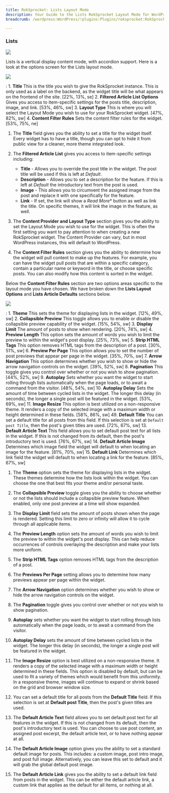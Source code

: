 ```yaml
---
title: RokSprocket: Lists Layout Mode
description: Your Guide to the Lists RokSprocket Layout Mode for WordPress
breadcrumb: /wordpress:WordPress/!plugins:Plugins/roksprocket:RokSprocket

---
```


### Lists

![][lists]

Lists is a vertical display content mode, with accordion support. Here is a look at the options screen for the Lists layout mode.

![][lists1]

:   1. **Title** This is the title you wish to give the RokSprocket instance. This is only used as a label on the backend, as the widget title will be what appears on the frontend of the site. [22%, 13%, se]
    2. **Filtered Article List Options** Gives you access to item-specific settings for the posts title, description, image, and link. [53%, 46%, sw]
    3. **Layout Type** This is where you will select the Layout Mode you wish to use for your RokSprocket widget. [47%, 82%, sw]
    4. **Content Filter Rules** Sets the content filter rules for the widget. [53%, 75%, ne]

1. The **Title** field gives you the ability to set a title for the widget itself. Every widget has to have a title, though you can opt to hide it from public view for a cleaner, more theme integrated look.

2. The **Filtered Article List** gives you access to item-specific settings including:

    * **Title** - Allows you to override the post title in the widget. The post title will be used if this is left at *Default*.
    * **Description** - Allows you to set a description for the feature. If this is left at *Default* the introductory text from the post is used. 
    * **Image** - This allows you to circumvent the assigned image from the post and replace it with one specifically for the feature. 
    * **Link** - If set, the link will show a *Read More** button as well as link the title. On specific themes, it will link the image in the feature, as well.

3. The **Content Provider and Layout Type** section gives you the ability to set the Layout Mode you wish to use for the widget. This is often the first setting you want to pay attention to when creating a new RokSprocket widget. The Content Provider can vary, but in most WordPress instances, this will default to WordPress.

4. The **Content Filter Rules** section gives you the ability to determine how the widget will pull content to make up the features. For example, you can have the widget pull posts that are within a specific category, contain a particular name or keyword in the title, or choose specific posts. You can also modify how this content is sorted in the widget.

Below the **Content Filter Rules** section are two options areas specific to the layout mode you have chosen. We have broken down the **Lists Layout Options** and **Lists Article Defaults** sections below.

![][lists_2]

:   1. **Theme** This sets the theme for displaying lists in the widget. [12%, 49%, sw]
    2. **Collapsible Preview** This toggle allows you to enable or disable the collapsible preview capability of the widget. [15%, 54%, sw]
    3. **Display Limit** The amount of posts to show when rendering. [20%, 74%, sw]
    4. **Preview Length** This option sets the amount of words you wish to limit the preview to within the widget's post display. [25%, 73%, sw]
    5.  **Strip HTML Tags** This option removes HTML tags from the description of a post. [30%, 51%, sw]
    6. **Preview Per Page** This option allows you to set the number of post previews that appear per page in the widget. [35%, 70%, sw]
    7. **Arrow Navigation** This option determines whether you wish to show or hide the arrow navigation controls on the widget. [39%, 52%, sw]
    8. **Pagination** This toggle gives you control over whether or not you wish to show pagination. [44%, 52%, sw]
    9. **Autoplay** Sets whether you want the widget to start rolling through lists automatically when the page loads, or to await a command from the visitor. [48%, 54%, sw]
    10. **Autoplay Delay** Sets the amount of time between cycled lists in the widget. The longer this delay (in seconds), the longer a single post will be featured in the widget. [53%, 69%, sw]
    11. **Image Resize** This option is best utilized on a non-responsive theme. It renders a copy of the selected image with a maximum width or height determined in these fields. [58%, 86%, sw]
    49. **Default Title** You can set a default title for all posts from this field. If this selection is set at `Default post Title`, then the post's given titles are used. [72%, 67%, sw]
    13. **Default Article Text** This field allows you to set default post text for all lists in the widget. If this is not changed from its default, then the post's introductory text is used. [76%, 67%, sw]
    14. **Default Article Image** Determines which image field the widget will default to when locating an image for the feature. [81%, 70%, sw]
    15. **Default Link** Determines which link field the widget will default to when locating a link for the feature. [85%, 67%, sw]

1.  The **Theme** option sets the theme for displaying lists in the widget. These themes determine how the lists look within the widget. You can choose the one that best fits your theme and/or personal taste.

2. The **Collapsible Preview** toggle gives you the ability to choose whether or not the lists should include a collapsible preview feature. When enabled, only one post preview at a time will show expanded.

3.  The **Display Limit** field sets the amount of posts shown when the page is rendered.  Setting this limit to zero or infinity will allow it to cycle through all applicable items.

4. The **Preview Length** option sets the amount of words you wish to limit the preview to within the widget's post display. This can help reduce occurrences of controls overlaying the description and make your lists more uniform.

5. The **Strip HTML Tags** option removes HTML tags from the description of a post.

6. The **Previews Per Page** setting allows you to determine how many previews appear per page within the widget.

7.  The **Arrow Navigation** option determines whether you wish to show or hide the arrow navigation controls on the widget.

8.  The **Pagination** toggle gives you control over whether or not you wish to show pagination.

9.  **Autoplay** sets whether you want the widget to start rolling through lists automatically when the page loads, or to await a command from the visitor.

10. **Autoplay Delay** sets the amount of time between cycled lists in the widget. The longer this delay (in seconds), the longer a single post will be featured in the widget.

11.  The **Image Resize** option is best utilized on a non-responsive theme. It renders a copy of the selected image with a maximum width or height determined in these fields. This option is disabled by default, but can be used to fit a variety of themes which would benefit from this uniformity. In a responsive theme, images will continue to expand or shrink based on the grid and browser window size.

12.  You can set a default title for all posts from the **Default Title** field. If this selection is set at **Default post Title**, then the post's given titles are used. 

13.  The **Default Article Text** field allows you to set default post text for all features in the widget. If this is not changed from its default, then the post's introductory text is used. You can choose to use post content, an assigned post excerpt, the default article text, or to have nothing appear at all.

14.  The **Default Article Image** option gives you the ability to set a standard default image for posts. This includes: a custom image, post intro image, and post full image. Alternatively, you can leave this set to default and it will grab the global default post image.

15.  The **Default Article Link** gives you the ability to set a default link field from posts in the widget. This can be either the default article link, a custom link that applies as the default for all items, or nothing at all.

[lists]: assets/lists.png
[lists_link]: layout_modes.md#lists
[lists_1]: assets/lists_1.png
[lists_2]: assets/lists_2.png
[lists1]: assets/wp_roksprocket_lists_1.png